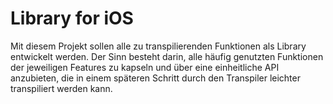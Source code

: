 # Library for iOS

Mit diesem Projekt sollen alle zu transpilierenden Funktionen als Library entwickelt werden. Der Sinn besteht darin, alle häufig genutzten Funktionen der jeweiligen Features zu kapseln und über eine einheitliche API anzubieten, die in einem späteren Schritt durch den Transpiler leichter transpiliert werden kann.
